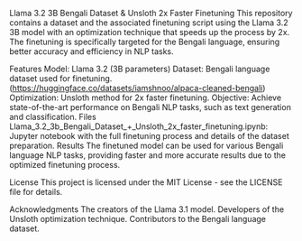 Llama 3.2 3B Bengali Dataset & Unsloth 2x Faster Finetuning This repository contains a dataset and the associated finetuning script using the Llama 3.2 3B model with an optimization technique that speeds up the process by 2x. The finetuning is specifically targeted for the Bengali language, ensuring better accuracy and efficiency in NLP tasks.

Features Model: Llama 3.2 (3B parameters) Dataset: Bengali language dataset used for finetuning.(https://huggingface.co/datasets/iamshnoo/alpaca-cleaned-bengali) Optimization: Unsloth method for 2x faster finetuning. Objective: Achieve state-of-the-art performance on Bengali NLP tasks, such as text generation and classification. Files Llama_3.2_3b_Bengali_Dataset_+_Unsloth_2x_faster_finetuning.ipynb: Jupyter notebook with the full finetuning process and details of the dataset preparation. Results The finetuned model can be used for various Bengali language NLP tasks, providing faster and more accurate results due to the optimized finetuning process.

License This project is licensed under the MIT License - see the LICENSE file for details.

Acknowledgments The creators of the Llama 3.1 model. Developers of the Unsloth optimization technique. Contributors to the Bengali language dataset.
